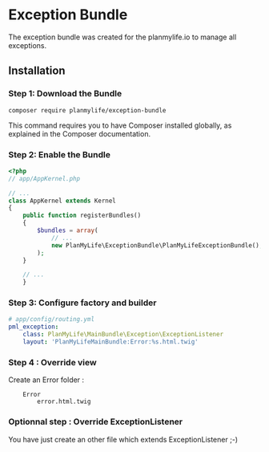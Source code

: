 # Exception Bundle

The exception bundle was created for the planmylife.io to manage all exceptions.

## Installation

### Step 1: Download the Bundle

    composer require planmylife/exception-bundle

This command requires you to have Composer installed globally, as explained in the Composer documentation.

### Step 2: Enable the Bundle

``` php
<?php
// app/AppKernel.php

// ...
class AppKernel extends Kernel
{
    public function registerBundles()
    {
        $bundles = array(
            // ...
            new PlanMyLife\ExceptionBundle\PlanMyLifeExceptionBundle(),
        );
    }

    // ...
    }
```

### Step 3: Configure factory and builder


``` yaml
# app/config/routing.yml
pml_exception:
    class: PlanMyLife\MainBundle\Exception\ExceptionListener
    layout: 'PlanMyLifeMainBundle:Error:%s.html.twig'
```

### Step 4 : Override view

Create an Error folder :

```
    Error
        error.html.twig
```

### Optionnal step : Override ExceptionListener

You have just create an other file which extends ExceptionListener ;-)
